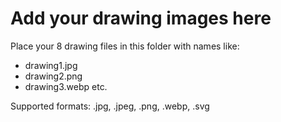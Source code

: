 # Add your drawing images here

Place your 8 drawing files in this folder with names like:
- drawing1.jpg
- drawing2.png
- drawing3.webp
etc.

Supported formats: .jpg, .jpeg, .png, .webp, .svg
